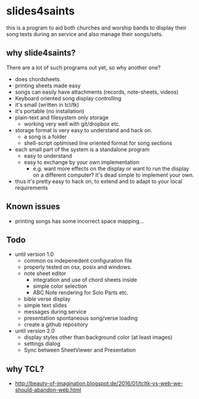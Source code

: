 # slides4saints

this is a program to aid both churches and worship bands to display their song texts during an service and also manage their songs/sets. 

## why slide4saints?

There are a lot of such programs out yet, so why another one?

- does chordsheets
- printing sheets made easy
- songs can easily have attachments (records, note-sheets, videos)
- Keyboard oriented song display controlling
- it's small (written in tcl/tk)
- it's portable (no installation)
- plain-text and filesystem only storage
    + working very well with git/dropbox etc.
- storage format is very easy to understand and hack on. 
    + a song is a folder
    + shell-script optimised line oriented format for song sections
- each small part of the system is a standalone program
    + easy to understand
    + easy to exchange by your own implementation 
        * e.g. want more effects on the display or want to run the display on a different computer? it's dead simple to implement your own.
- thus it's pretty easy to hack on, to extend and to adapt to your local requirements

## Known issues

- printing songs has some incorrect space mapping...

## Todo

- until version 1.0
    + common os indepenedent configuration file
    + properly tested on osx, posix and windows.
    + note sheet editor 
        - integration and use of chord sheets inside
        - simple color selection
        - ABC Note rendering for Solo Parts etc.
    + bible verse display
    + simple text slides
    + messages during service
    + presentation spontaneous song/verse loading
    + create a github repository
- until version 2.0
    + display styles other than background color (at least images)
    + settings dialog
    + Sync between SheetViewer and Presentation

## why TCL?

- http://beauty-of-imagination.blogspot.de/2016/01/tcltk-vs-web-we-should-abandon-web.html